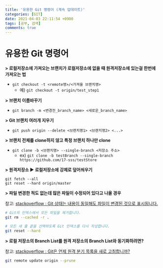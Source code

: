 ```yaml
---
title: '유용한 Git 명령어 (계속 업데이트)'
categories: [GIT]
date: 2021-04-03 22:11:54 +0900
tags: [공부, 검색]
comments: true
---
```


# 유용한 Git 명령어

**> 로컬저장소에 가져오는 브랜치가 로컬저장소에 없을 때 원격저장소에 있는걸 한번에 가져오는 법**

-   `git checkout -t <remote명>/<가져올 브랜치명>`
    -   예) `git checkout -t origin/test_step1`

**> 브랜치 이름바꾸기**

-   `git branch -m <변경전_branch_name> <새로운_branch_name>`

**> Git 브랜치 여러개 지우기**

-   `git push origin --delete <브랜치명1> <브랜치명2> <...>`

**> 브랜치 전체를 clone하지 않고 특정 브랜치 하나만 clone**

-   `git clone -b <브랜치명> --single-branch <저장소 주소>`
    -   ex) `git clone -b testBranch --single-branch https://github.com/17-sss/testStore`

**> 원격저장소 ▶︎ 로컬저장소에 강제로 덮어씌우기**

```
git fetch --all
git reset --hard origin/master
```

**> 파일 변경한 적도 없는데 많은 파일이 수정되어 있다고 나올 경우**

참고: [stackoverflow : Git 상태는 내용이 동일해도 파일이 변경된 것으로 표시됩니다.](https://stackoverflow.com/questions/5787937/git-status-shows-files-as-changed-even-though-contents-are-the-same)

```sh
# Git의 인덱스에서 모든 파일을 제거합니다.
git rm --cached -r .

# 모든 새 줄 끝을 선택하도록 Git 인덱스를 다시 작성합니다.
git reset --hard
```

**> 로컬 저장소의 Branch List를 원격 저장소의 Branch List와 동기화하려면?**

참고: [stackoverflow : Git은 언제 원격 분기 목록을 새로 고침합니까?](https://stackoverflow.com/questions/36358265/when-does-git-refresh-the-list-of-remote-branches)
```sh
git remote update origin --prune
```
